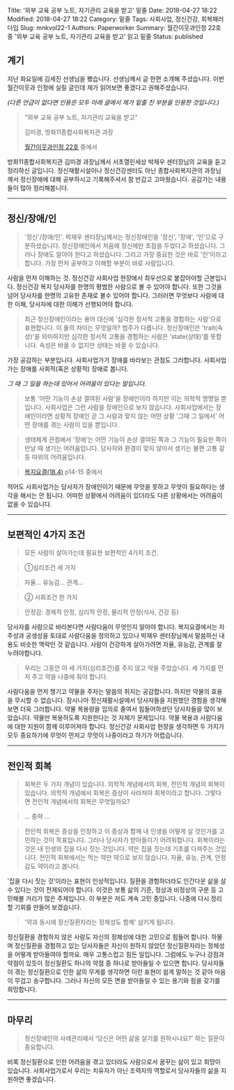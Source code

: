 Title: '외부 교육 공부 노트, 자기관리 교육을 받고' 밑줄
Date: 2018-04-27 18:22
Modified: 2018-04-27 18:22
Category: 밑줄
Tags: 사회사업, 정신건강, 회복패러다임
Slug: mnkvol22-1
Authors: Paperworker
Summary: 월간이웃과인정 22호 중 '외부 교육 공부 노트, 자기관리 교육을 받고' 읽고 밑줄
Status: published

## 계기
지난 화요일에 김세진 선생님을 뵀습니다. 선생님께서 글 한편 소개해 주셨습니다. 이번 월간이웃과 인정에 실릴 글인데 제가 읽어보면 좋겠다고 권해주셨습니다.

 *(다른 언급이 없다면 인용은 모두 아래 글에서 제가 밑줄 친 부분을 인용한 것입니다.)*

> "외부 교육 공부 노트, 자기관리 교육을 받고"
>
> 김미경, 방화11종합사회복지관 과장
>
> [월간이웃과인정 22호](http://cafe.daum.net/coolwelfare/RfdK/72) 중에서

방화11종합사회복지관 김미경 과장님께서 서초열린세상 박재우 센터장님의 교육을 듣고 정리하신 글입니다. 정신재활시설이나 정신건강센터도 아닌 종합사회복지관의 과장님께서 정신장애에 대해 공부하시고 기록해주셔서 참 반갑고 고마웠습니다. 공감가는 내용들이 많아 정리해봅니다.

---

## 정신/장애/인
> '정신'/장애/인'. 박재우 센터장님께서는 정신장애인을 '정신', '장애', '인'으로 구분하셨습니다. 정신장애인에서 처음에 정신에만 초점을 두었다고 하셨습니다. 그러나 장애도 알아야 한다고 하셨습니다. 그리고 가장 중요한 것은 바로 '인'이라고 합니다. 가장 먼저 공부하고 이해할 부분이 바로 사람입니다.

사람을 먼저 이해하는 것. 정신건강 사회사업 현장에서 최우선으로 붙잡아야할 근본입니다. 정신건강 복지 당사자를 한명의 평범한 사람으로 볼 수 있어야 합니다. 또한 그것을 넘어 당사자를 한명의 고유한 존재로 볼수 있어야 합니다. 그러러면 무엇보다 사람에 대한 이해, 당사자에 대한 이해가 선행되어야 합니다.

> 최근 정신장애인이라는 용어 대신에 '심각한 정서적 고통을 경험하는 사람'으로 표현합니다. 이 둘의 차이는 무엇일까? 범주가 다릅니다. 정신장애인은 'trait(속성)'을 의미하지만 심각한 정서적 고통을 경험하는 사람은 'state(상태)'를 뜻합니다. 속성은 바꿀 수 없지만 상태는 바꿀 수 있습니다.

가장 공감하는 부분입니다. 사회사업가가 장애를 바라보는 관점도 그러합니다. 사회사업가는 장애를 사회적(혹은 상황적) 장애로 봅니다.

*그 때 그 일을 하는데 있어서 어려움이 있다는 말입니다.*


> 보통 '어떤 기능이 손상 결여된 사람'을 장애인이라 하지만 이는 의학적 명명일 뿐입니다. 사회사업은 그런 사람을 장애인으로 보지 않습니다. 사회사업에서는 장애인이라면 상황적 장애인 곧 그 사람과 맞지 않는 어떤 상황 '그때 그 일에서' 어떤 장애를 겪는 사람이 있을 뿐입니다.

> 생태체계 관점에서 '장애'는 어떤 기능이 손상 결여된 쪽과 그 기능이 필요한 쪽이 만날 때 생기는 어려움입니다. 당사자와 환경이 맞지 않아서 생기는 불편 고통 갈등 따위의 어려움입니다.

> [복지요결(18.4)](http://www.welfare.or.kr/) p14-15 중에서

적어도 사회사업가는 당사자가 장애인이기 때문에 무엇을 못하고 무엇이 필요하다는 생각을 해서는 안 됩니다. 어떠한 상황에서 어려움이 있더라도 다른 상황에서는 어려움이 없을 수 있습니다.

---

## 보편적인 4가지 조건


> 모든 사람이 살아가는데 필요한 보편적인 4가지 조건.

> ①심리조건 세 가지

> 자율... 유능감... 관계...

> ② 사회조건 한 가지

> 안정감: 경제적 안정, 심리적 안정, 물리적 안정(식사, 건강 등)

당사자를 사람으로 바라본다면 사람다움이 무엇인지 알아야 합니다. 복지요결에서는 자주성과 공생성을 토대로 사람다움을 정의하고 있으나 박재우 센터장님께서 말씀하신 내용도 비슷한 맥락인 것 같습니다. 사람이 건강하게 살아가려면 자율, 유능감, 관계를 잘 누려야합니다.

> 우리는 그동안 이 세 가지(심리조건)를 주지 않고 약을 주었습니다. 세 가지를 먼저 주고 약을 나중에 줘야 합니다.

사람다움을 먼저 챙기고 약물을 주자는 말씀의 취지는 공감합니다. 하지만 약물의 효용을 무시할 수 없습니다. 잠시나마 정신재활시설에서 당사자들을 지원했던 경험을 생각해보면 더욱 그러합니다. 약물 복용량을 임의로 줄여서 힘들어하셨던 당사자들을 많이 보았습니다. 약물만 복용하도록 지원한다는 것 자체가 문제입니다. 약물 복용과 사람다움에 대한 지원이 함께 이루어져야 합니다. 정신건강 사회사업 현장을 생각하면 두 가지가 모두 중요하기에 무엇이 먼저고 무엇이 나중이라고 하기가 어렵습니다.

---

## 전인적 회복

> 회복은 두 가지 개념이 있습니다. 의학적 개념에서의 회복, 전인적 개념의 회복이 있습니다. 의학적 개념에서 회복은 증상이 사라져야 회복이라고 합니다. 그렇다면 전인적 개념에서의 회복은 무엇일까요?

> ... 중략 ...

> 전인적 회복은 증상을 인정하고 이 증상과 함께 내 인생을 어떻게 살 것인가를 고민하는 것이 목표입니다. 그러나 당사자가 받아들이기 어려워합니다. 회복이라는 것은 내 인생의 집을 다시 짓는 것입니다. 약은 집을 짓는데 기초를 다져주는 것입니다. 전인적 회복에서는 먹는 약만 약으로 보지 않습니다. 자율, 유능, 관계, 안정감도 약이라고 봅니다.

'집을 다시 짓는 것'이라는 표현이 인상적입니다. 질환을 경험하더라도 인간다운 삶을 살 수 있다는 것이 전제되어야 합니다. 이것은 보통 삶의 기준, 정상과 비정상의 구분 등 고민해볼 거리가 많은 주제입니다. 이 부분은 저도 계속 고민 중입니다. 나중에 다시 정리할 기회를 만들어 보겠습니다.

> '약과 동시에 정신질환자라는 정체성도 함께' 삼키게 됩니다.

정신질환을 경험하지 않은 사람도 자신의 정체성에 대한 고민으로 힘들어 합니다. 하물며 정신질환을 경험하고 있는 당사자들은 자신이 원하지 않았던 정신질환자라는 정체성을 어떻게 받아들여야 할까요. 매우 고통스럽고 힘든 일입니다. 그럼에도 누구나 강점과 약점이 있듯이 정신질환도 하나의 약점 중 하나로 받아들일 수 있으면 합니다. 당사자들이 겪는 정신질환으로 인한 삶의 무게를 생각하면 이런 표현이 쉽게 말하는 것 같아 마음이 무겁고 송구합니다. 그러나 자신의 모든 면을 받아들일 수 있는 용기와 힘을 갖기를 희망합니다.

---

## 마무리

> 정신장애인의 사례관리에서 '당신은 어떤 삶을 살기를 원하시나요?' 하는 질문이 중요합니다.

비록 정신질환으로 인한 어려움을 겪고 있더라도 사람으로서 꿈꾸는 삶이 있고 희망이 있습니다. 사회사업가로서 우리는 치유자가 아닌 조력자의 역할로서 당사자들의 삶을 지원하면 좋겠습니다.
